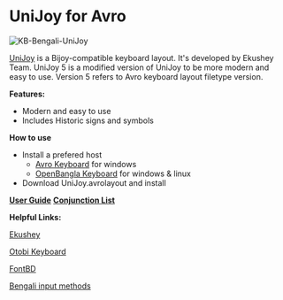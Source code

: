 # UniJoy for Avro

![KB-Bengali-UniJoy](https://user-images.githubusercontent.com/27731012/188329390-71789b79-3768-47b6-b0e3-f19002ecc112.svg)

[UniJoy](https://ekushey.org/keyboard-layout/ekusheyr-shadhinota-unijoy-layout/) is a Bijoy-compatible keyboard layout. It's developed by Ekushey Team. UniJoy 5 is a modified version of UniJoy to be more modern and easy to use. Version 5 refers to Avro keyboard layout filetype version.

**Features:**

- Modern and easy to use
- Includes Historic signs and symbols

**How to use**

- Install a prefered host
  - [Avro Keyboard](https://www.omicronlab.com/avro-keyboard.html) for windows
  - [OpenBangla Keyboard](https://openbangla.github.io/) for windows & linux
- Download UniJoy.avrolayout and install

[**User Guide**](https://otobikb.github.io/elements/overview.pdf)
[**Conjunction List**](https://ekushey.org/wp-content/uploads/2022/08/Bangla_Conjunction_Lists.pdf)

**Helpful Links:**

 [Ekushey](https://ekushey.org)

 [Otobi Keyboard](https://otobikb.github.io)

 [FontBD](https://fontbd.com)

 [Bengali input methods](https://en.wikipedia.org/wiki/Bengali_input_methods)

